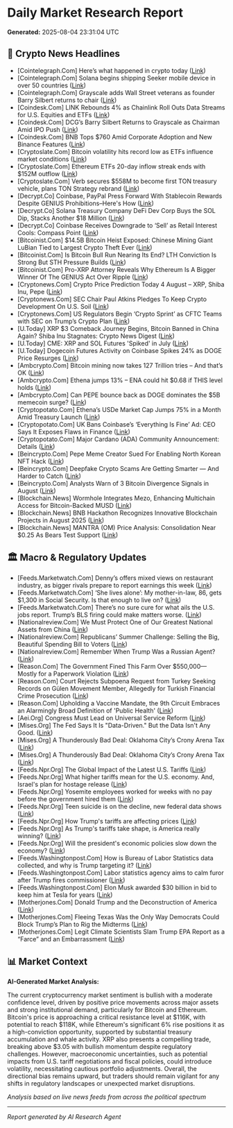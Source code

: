 # Daily Market Research Report
**Generated:** 2025-08-04 23:31:04 UTC

## 📰 Crypto News Headlines
- [Cointelegraph.Com] Here’s what happened in crypto today ([Link](https://cointelegraph.com/news/what-happened-in-crypto-today?utm_source=rss_feed&utm_medium=rss&utm_campaign=rss_partner_inbound))
- [Cointelegraph.Com] Solana begins shipping Seeker mobile device  in over 50 countries ([Link](https://cointelegraph.com/news/solana-mobile-device-seeker-ships-50-countries?utm_source=rss_feed&utm_medium=rss&utm_campaign=rss_partner_inbound))
- [Cointelegraph.Com] Grayscale adds Wall Street veterans as founder Barry Silbert returns to chair ([Link](https://cointelegraph.com/news/grayscale-wall-street-veterans-barry-silbert-chair?utm_source=rss_feed&utm_medium=rss&utm_campaign=rss_partner_inbound))
- [Coindesk.Com] LINK Rebounds 4% as Chainlink Roll Outs Data Streams for U.S. Equities and ETFs ([Link](https://www.coindesk.com/markets/2025/08/04/link-rebounds-4-as-chainlink-roll-outs-data-streams-for-u-s-equities-and-etfs))
- [Coindesk.Com] DCG’s Barry Silbert Returns to Grayscale as Chairman Amid IPO Push ([Link](https://www.coindesk.com/business/2025/08/04/dcg-s-barry-silbert-returns-to-grayscale-as-chairman))
- [Coindesk.Com] BNB Tops $760 Amid Corporate Adoption and New Binance Features ([Link](https://www.coindesk.com/markets/2025/08/04/bnb-tops-usd760-amid-corporate-adoption-and-new-binance-features))
- [Cryptoslate.Com] Bitcoin volatility hits record low as ETFs influence market conditions ([Link](https://cryptoslate.com/insights/bitcoin-volatility-hits-record-low-as-etfs-influence-market-conditions/))
- [Cryptoslate.Com] Ethereum ETFs 20-day inflow streak ends with $152M outflow ([Link](https://cryptoslate.com/ethereum-etfs-20-day-inflow-streak-ends-with-152m-outflow/))
- [Cryptoslate.Com] Verb secures $558M to become first TON treasury vehicle, plans TON Strategy rebrand ([Link](https://cryptoslate.com/verb-secures-558m-to-become-first-ton-treasury-vehicle-plans-ton-strategy-rebrand/))
- [Decrypt.Co] Coinbase, PayPal Press Forward With Stablecoin Rewards Despite GENIUS Prohibitions–Here's How ([Link](https://decrypt.co/333472/coinbase-paypal-stablecoin-rewards-genius-prohibitions-how))
- [Decrypt.Co] Solana Treasury Company DeFi Dev Corp Buys the SOL Dip, Stacks Another $18 Million ([Link](https://decrypt.co/333448/solana-treasury-defi-dev-corp-buys-sol-dip-stacks-18-million))
- [Decrypt.Co] Coinbase Receives Downgrade to ‘Sell’ as Retail Interest Cools: Compass Point ([Link](https://decrypt.co/333446/coinbase-downgrade-sell-retail-interest-cools-compass-point))
- [Bitcoinist.Com] $14.5B Bitcoin Heist Exposed: Chinese Mining Giant LuBian Tied to Largest Crypto Theft Ever ([Link](https://bitcoinist.com/14b-bitcoin-heist-exposed-chinese-mining-lubian/))
- [Bitcoinist.Com] Is Bitcoin Bull Run Nearing Its End? LTH Conviction Is Strong But STH Pressure Builds ([Link](https://bitcoinist.com/bitcoin-bull-run-end-lth-strong-sth-pressure-builds/))
- [Bitcoinist.Com] Pro-XRP Attorney Reveals Why Ethereum Is A Bigger Winner Of The GENIUS Act Over Ripple ([Link](https://bitcoinist.com/ethereum-winner-of-the-genius-act/))
- [Cryptonews.Com] Crypto Price Prediction Today 4 August – XRP, Shiba Inu, Pepe ([Link](https://cryptonews.com/news/crypto-price-prediction-today-4-august-xrp-shiba-inu-pepe/))
- [Cryptonews.Com] SEC Chair Paul Atkins Pledges To Keep Crypto Development On U.S. Soil ([Link](https://cryptonews.com/news/paul-atkins-vows-keep-crypto-development-us/))
- [Cryptonews.Com] US Regulators Begin ‘Crypto Sprint’ as CFTC Teams with SEC on Trump’s Crypto Plan ([Link](https://cryptonews.com/news/us-regulators-begin-crypto-sprint-as-cftc-teams-with-sec-on-trumps-crypto-plan/))
- [U.Today] XRP $3 Comeback Journey Begins, Bitcoin Banned in China Again? Shiba Inu Stagnates: Crypto News Digest ([Link](https://u.today/xrp-3-comeback-journey-begins-bitcoin-banned-in-china-again-shiba-inu-stagnates-crypto-news-digest))
- [U.Today] CME: XRP and SOL Futures 'Spiked' in July ([Link](https://u.today/cme-xrp-and-sol-futures-spiked-in-july))
- [U.Today] Dogecoin Futures Activity on Coinbase Spikes 24% as DOGE Price Resurges ([Link](https://u.today/dogecoin-futures-activity-on-coinbase-spikes-24-as-doge-price-resurges))
- [Ambcrypto.Com] Bitcoin mining now takes 127 Trillion tries – And that’s OK ([Link](https://ambcrypto.com/bitcoin-mining-now-takes-127-trillion-tries-and-heres-why-thats-ok/))
- [Ambcrypto.Com] Ethena jumps 13% – ENA could hit $0.68 if THIS level holds ([Link](https://ambcrypto.com/ethena-jumps-13-ena-could-hit-0-68-if-this-level-holds/))
- [Ambcrypto.Com] Can PEPE bounce back as DOGE dominates the $5B memecoin surge? ([Link](https://ambcrypto.com/can-pepe-bounce-back-as-doge-dominates-the-5b-memecoin-surge/))
- [Cryptopotato.Com] Ethena’s USDe Market Cap Jumps 75% in a Month Amid Treasury Launch ([Link](https://cryptopotato.com/ethenas-usde-market-cap-jumps-75-in-a-month-amid-treasury-launch/))
- [Cryptopotato.Com] UK Bans Coinbase’s ‘Everything Is Fine’ Ad: CEO Says It Exposes Flaws in Finance ([Link](https://cryptopotato.com/uk-bans-coinbases-everything-is-fine-ad-ceo-says-it-exposes-flaws-in-finance/))
- [Cryptopotato.Com] Major Cardano (ADA) Community Announcement: Details ([Link](https://cryptopotato.com/major-cardano-ada-community-announcement-details-2/))
- [Beincrypto.Com] Pepe Meme Creator Sued For Enabling North Korean NFT Hack ([Link](https://beincrypto.com/pepe-meme-creator-north-korea-hack-nft-lawsuit/))
- [Beincrypto.Com] Deepfake Crypto Scams Are Getting Smarter — And Harder to Catch ([Link](https://beincrypto.com/deepfake-ai-crypto-scam-rising-fast/))
- [Beincrypto.Com] Analysts Warn of 3 Bitcoin Divergence Signals in August ([Link](https://beincrypto.com/bitcoin-divergence-signals-in-august/))
- [Blockchain.News] Wormhole Integrates Mezo, Enhancing Multichain Access for Bitcoin-Backed MUSD ([Link](https://Blockchain.News/news/wormhole-integrates-mezo-enhancing-multichain-access-bitcoin-backed-musd))
- [Blockchain.News] BNB Hackathon Recognizes Innovative Blockchain Projects in August 2025 ([Link](https://Blockchain.News/news/bnb-hackathon-recognizes-innovative-blockchain-projects-august-2025))
- [Blockchain.News] MANTRA (OM) Price Analysis: Consolidation Near $0.25 As Bears Test Support ([Link](https://Blockchain.News/news/20250804-mantra-om-price-analysis-consolidation-near-025-as-bears-test))

## 🏛️ Macro & Regulatory Updates
- [Feeds.Marketwatch.Com] Denny’s offers mixed views on restaurant industry, as bigger rivals prepare to report earnings this week ([Link](https://www.marketwatch.com/story/dennys-offers-mixed-views-on-restaurant-industry-as-bigger-rivals-prepare-to-report-earnings-this-week-6ea89ee5?mod=mw_rss_topstories))
- [Feeds.Marketwatch.Com] ‘She lives alone’: My mother-in-law, 86, gets $1,300 in Social Security. Is that enough to live on? ([Link](https://www.marketwatch.com/story/she-lives-alone-my-mother-in-law-86-gets-1-300-in-social-security-is-that-enough-to-live-on-8c45dd3a?mod=mw_rss_topstories))
- [Feeds.Marketwatch.Com] There’s no sure cure for what ails the U.S. jobs report. Trump’s BLS firing could make matters worse. ([Link](https://www.marketwatch.com/story/theres-no-sure-cure-for-what-ails-the-u-s-jobs-report-trumps-bls-firing-could-make-matters-worse-86573d3a?mod=mw_rss_topstories))
- [Nationalreview.Com] We Must Protect One of Our Greatest National Assets from China ([Link](https://www.nationalreview.com/2025/08/we-must-protect-one-of-our-greatest-national-assets-from-china/))
- [Nationalreview.Com] Republicans’ Summer Challenge: Selling the Big, Beautiful Spending Bill to Voters ([Link](https://www.nationalreview.com/2025/08/republicans-summer-challenge-selling-the-big-beautiful-spending-bill-to-voters/))
- [Nationalreview.Com] Remember When Trump Was a Russian Agent? ([Link](https://www.nationalreview.com/2025/08/remember-when-trump-was-a-russian-agent/))
- [Reason.Com] The Government Fined This Farm Over $550,000—Mostly for a Paperwork Violation ([Link](https://reason.com/2025/08/04/the-government-fined-this-farm-over-550000-mostly-for-a-paperwork-violation/))
- [Reason.Com] Court Rejects Subpoena Request from Turkey Seeking Records on Gülen Movement Member, Allegedly for Turkish Financial Crime Prosecution ([Link](https://reason.com/volokh/2025/08/04/court-rejects-subpoena-request-from-turkey-seeking-records-on-gulen-movement-member-allegedly-for-turkish-financial-crime-prosecution/))
- [Reason.Com] Upholding a Vaccine Mandate, the 9th Circuit Embraces an Alarmingly Broad Definition of 'Public Health' ([Link](https://reason.com/2025/08/04/upholding-a-vaccine-mandate-the-9th-circuit-embraces-an-alarmingly-broad-definition-of-public-health/))
- [Aei.Org] Congress Must Lead on Universal Service Reform ([Link](https://www.aei.org/technology-and-innovation/congress-must-lead-on-universal-service-reform/))
- [Mises.Org] The Fed Says It Is "Data-Driven." But the Data Isn't Any Good. ([Link](https://mises.org/podcasts/audio-mises-wire/fed-says-it-data-driven-data-isnt-any-good))
- [Mises.Org] A Thunderously Bad Deal: Oklahoma City’s Crony Arena Tax ([Link](https://mises.org/mises-wire/thunderously-bad-deal-oklahoma-citys-crony-arena-tax))
- [Mises.Org] A Thunderously Bad Deal: Oklahoma City’s Crony Arena Tax ([Link](https://mises.org/podcasts/audio-mises-wire/thunderously-bad-deal-oklahoma-citys-crony-arena-tax))
- [Feeds.Npr.Org] The Global Impact of the Latest U.S. Tariffs ([Link](https://www.npr.org/2025/08/04/nx-s1-5492483/the-global-impact-of-the-latest-u-s-tariffs))
- [Feeds.Npr.Org] What higher tariffs mean for the U.S. economy. And, Israel's plan for hostage release ([Link](https://www.npr.org/2025/08/04/g-s1-80889/up-first-newsletter-trump-tariffs-mexico-israel-hostages-gaza))
- [Feeds.Npr.Org] Yosemite employees worked for weeks with no pay before the government hired them ([Link](https://www.npr.org/2025/08/04/nx-s1-5387722/yosemite-workers-housing-volunteer-no-pay))
- [Feeds.Npr.Org] Teen suicide is on the decline, new federal data shows ([Link](https://www.npr.org/sections/shots-health-news/2025/08/04/nx-s1-5490050/nsduh-depression-suicide-federal-statistics-teens))
- [Feeds.Npr.Org] How Trump's tariffs are affecting prices ([Link](https://www.npr.org/2025/08/04/nx-s1-5492203/how-trumps-tariffs-are-affecting-prices))
- [Feeds.Npr.Org] As Trump's tariffs take shape, is America really winning? ([Link](https://www.npr.org/2025/08/04/nx-s1-5487592/global-economy-tariffs-inflation-prices))
- [Feeds.Npr.Org] Will the president's economic policies slow down the economy? ([Link](https://www.npr.org/2025/08/04/nx-s1-5491539/will-the-presidents-economic-policies-slow-down-the-economy))
- [Feeds.Washingtonpost.Com] How is Bureau of Labor Statistics data collected, and why is Trump targeting it? ([Link](https://www.washingtonpost.com/business/2025/08/04/trump-bls-labor-statistics-data/))
- [Feeds.Washingtonpost.Com] Labor statistics agency aims to calm furor after Trump fires commissioner ([Link](https://www.washingtonpost.com/business/2025/08/04/jobs-report-controversy-trump/))
- [Feeds.Washingtonpost.Com] Elon Musk awarded $30 billion in bid to keep him at Tesla for years ([Link](https://www.washingtonpost.com/business/2025/08/04/musk-30-billion-tesla-payout/))
- [Motherjones.Com] Donald Trump and the Deconstruction of America ([Link](https://www.motherjones.com/politics/2025/08/donald-trump-deconstruction-america/))
- [Motherjones.Com] Fleeing Texas Was the Only Way Democrats Could Block Trump’s Plan to Rig the Midterms ([Link](https://www.motherjones.com/politics/2025/08/texas-democrats-flee-state-trump-rig-midtersm-abbott/))
- [Motherjones.Com] Legit Climate Scientists Slam Trump EPA Report as a “Farce” and an Embarrassment ([Link](https://www.motherjones.com/politics/2025/08/climate-scientists-slam-epa-report-endangerment-finding-greenhouse-gases/))

## 📊 Market Context
**AI-Generated Market Analysis:**

The current cryptocurrency market sentiment is bullish with a moderate confidence level, driven by positive price movements across major assets and strong institutional demand, particularly for Bitcoin and Ethereum. Bitcoin's price is approaching a critical resistance level at $116K, with potential to reach $118K, while Ethereum's significant 6% rise positions it as a high-conviction opportunity, supported by substantial treasury accumulation and whale activity. XRP also presents a compelling trade, breaking above $3.05 with bullish momentum despite regulatory challenges. However, macroeconomic uncertainties, such as potential impacts from U.S. tariff negotiations and fiscal policies, could introduce volatility, necessitating cautious portfolio adjustments. Overall, the directional bias remains upward, but traders should remain vigilant for any shifts in regulatory landscapes or unexpected market disruptions.

*Analysis based on live news feeds from across the political spectrum*

---
*Report generated by AI Research Agent*